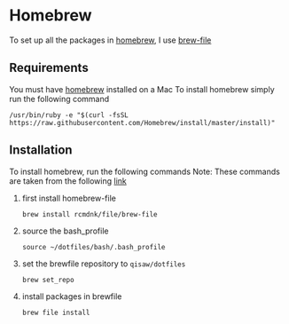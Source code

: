 # Homebrew
To set up all the packages in [homebrew](https://brew.sh/), I use [brew-file](https://homebrew-file.readthedocs.io/en/latest/installation.html)

## Requirements
You must have [homebrew](https://brew.sh/) installed on a Mac
To install homebrew simply run the following command

```
/usr/bin/ruby -e "$(curl -fsSL https://raw.githubusercontent.com/Homebrew/install/master/install)"
```
## Installation
To install homebrew, run the following commands
Note: These commands are taken from the following [link](https://homebrew-file.readthedocs.io/en/latest/getting_started.html#use-github-or-any-git-repository-for-brewfile-management)

1) first install homebrew-file
    ```
    brew install rcmdnk/file/brew-file
    ```
1) source the bash_profile
    ```
    source ~/dotfiles/bash/.bash_profile
    ```
1) set the brewfile repository to `qisaw/dotfiles`
    ```
    brew set_repo
    ```
1) install packages in brewfile
    ```
    brew file install
    ```
